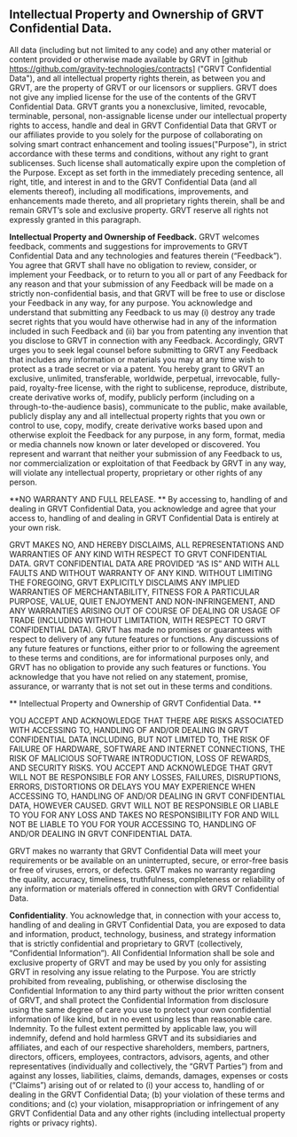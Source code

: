 ## Intellectual Property and Ownership of GRVT Confidential Data. 


All data (including but not limited to any code) and any other material or content provided or otherwise made available by GRVT in [github https://github.com/gravity-technologies/contracts] ("GRVT Confidential Data"), and all intellectual property rights therein, as between you and GRVT, are the property of GRVT or our licensors or suppliers. GRVT does not give any implied license for the use of the contents of the GRVT Confidential Data. GRVT grants you a nonexclusive, limited, revocable, terminable, personal, non-assignable license under our intellectual property rights to access, handle and deal in GRVT Confidential Data that GRVT or our affiliates provide to you solely for the purpose of collaborating on solving smart contract enhancement and tooling issues("Purpose"), in strict accordance with these terms and conditions, without any right to grant sublicenses. Such license shall automatically expire upon the completion of the Purpose. Except as set forth in the immediately preceding sentence, all right, title, and interest in and to the GRVT Confidential Data (and all elements thereof), including all modifications, improvements, and enhancements made thereto, and all proprietary rights therein, shall be and remain GRVT’s sole and exclusive property. GRVT reserve all rights not expressly granted in this paragraph.


**Intellectual Property and Ownership of Feedback.**
GRVT welcomes feedback, comments and suggestions for improvements to GRVT Confidential Data and any technologies and features therein (“Feedback”). You agree that GRVT shall have no obligation to review, consider, or implement your Feedback, or to return to you all or part of any Feedback for any reason and that your submission of any Feedback will be made on a strictly non-confidential basis, and that GRVT will be free to use or disclose your Feedback in any way, for any purpose. You acknowledge and understand that submitting any Feedback to us may (i) destroy any trade secret rights that you would have otherwise had in any of the information included in such Feedback and (ii) bar you from patenting any invention that you disclose to GRVT in connection with any Feedback. Accordingly, GRVT urges you to seek legal counsel before submitting to GRVT any Feedback that includes any information or materials you may at any time wish to protect as a trade secret or via a patent. You hereby grant to GRVT an exclusive, unlimited, transferable, worldwide, perpetual, irrevocable, fully-paid, royalty-free license, with the right to sublicense, reproduce, distribute, create derivative works of, modify, publicly perform (including on a through-to-the-audience basis), communicate to the public, make available, publicly display any and all intellectual property rights that you own or control to use, copy, modify, create derivative works based upon and otherwise exploit the Feedback for any purpose, in any form, format, media or media channels now known or later developed or discovered. You represent and warrant that neither your submission of any Feedback to us, nor commercialization or exploitation of that Feedback by GRVT in any way, will violate any intellectual property, proprietary or other rights of any person.

**NO WARRANTY AND FULL RELEASE. **
By accessing to, handling of and dealing in GRVT Confidential Data, you acknowledge and agree that your access to, handling of and dealing in GRVT Confidential Data is entirely at your own risk.
 
GRVT MAKES NO, AND HEREBY DISCLAIMS, ALL REPRESENTATIONS AND WARRANTIES OF ANY KIND WITH RESPECT TO GRVT CONFIDENTIAL DATA. GRVT CONFIDENTIAL DATA ARE PROVIDED “AS IS” AND WITH ALL FAULTS AND WITHOUT WARRANTY OF ANY KIND. WITHOUT LIMITING THE FOREGOING, GRVT EXPLICITLY DISCLAIMS ANY IMPLIED WARRANTIES OF MERCHANTABILITY, FITNESS FOR A PARTICULAR PURPOSE, VALUE, QUIET ENJOYMENT AND NON-INFRINGEMENT, AND ANY WARRANTIES ARISING OUT OF COURSE OF DEALING OR USAGE OF TRADE (INCLUDING WITHOUT LIMITATION, WITH RESPECT TO GRVT CONFIDENTIAL DATA). GRVT has made no promises or guarantees with respect to delivery of any future features or functions. Any discussions of any future features or functions, either prior to or following the agreement to these terms and conditions, are for informational purposes only, and GRVT has no obligation to provide any such features or functions. You acknowledge that you have not relied on any statement, promise, assurance, or warranty that is not set out in these terms and conditions.

** Intellectual Property and Ownership of GRVT Confidential Data. **

YOU ACCEPT AND ACKNOWLEDGE THAT THERE ARE RISKS ASSOCIATED WITH ACCESSING TO, HANDLING OF AND/OR DEALING IN GRVT CONFIDENTIAL DATA INCLUDING, BUT NOT LIMITED TO, THE RISK OF FAILURE OF HARDWARE, SOFTWARE AND INTERNET CONNECTIONS, THE RISK OF MALICIOUS SOFTWARE INTRODUCTION, LOSS OF REWARDS, AND SECURITY RISKS. YOU ACCEPT AND ACKNOWLEDGE THAT GRVT WILL NOT BE RESPONSIBLE FOR ANY LOSSES, FAILURES, DISRUPTIONS, ERRORS, DISTORTIONS OR DELAYS YOU MAY EXPERIENCE WHEN ACCESSING TO, HANDLING OF AND/OR DEALING IN GRVT CONFIDENTIAL DATA, HOWEVER CAUSED. GRVT WILL NOT BE RESPONSIBLE OR LIABLE TO YOU FOR ANY LOSS AND TAKES NO RESPONSIBILITY FOR AND WILL NOT BE LIABLE TO YOU FOR YOUR ACCESSING TO, HANDLING OF AND/OR DEALING IN GRVT CONFIDENTIAL DATA.

GRVT makes no warranty that GRVT Confidential Data will meet your requirements or be available on an uninterrupted, secure, or error-free basis or free of viruses, errors, or defects. GRVT makes no warranty regarding the quality, accuracy, timeliness, truthfulness, completeness or reliability of any information or materials offered in connection with GRVT Confidential Data. 

**Confidentiality**. You acknowledge that, in connection with your access to, handling of and dealing in GRVT Confidential Data, you are exposed to data and information, product, technology, business, and strategy information that is strictly confidential and proprietary to GRVT (collectively, “Confidential Information”). All Confidential Information shall be sole and exclusive property of GRVT and may be used by you only for assisting GRVT in resolving any issue relating to the Purpose. You are strictly prohibited from revealing, publishing, or otherwise disclosing the Confidential Information to any third party without the prior written consent of GRVT, and shall protect the Confidential Information from disclosure using the same degree of care you use to protect your own confidential information of like kind, but in no event using less than reasonable care.
Indemnity. To the fullest extent permitted by applicable law, you will indemnify, defend and hold harmless GRVT and its subsidiaries and affiliates, and each of our respective shareholders, members, partners, directors, officers, employees, contractors, advisors, agents, and other representatives (individually and collectively, the “GRVT Parties”) from and against any losses, liabilities, claims, demands, damages, expenses or costs (“Claims”) arising out of or related to (i) your access to, handling of or dealing in the GRVT Confidential Data; (b) your violation of these terms and conditions; and (c) your violation, misappropriation or infringement of any GRVT Confidential Data and any other rights (including intellectual property rights or privacy rights).
